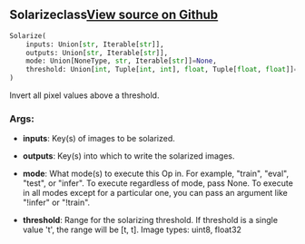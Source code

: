 ## Solarize<span class="tag">class</span><a class="sourcelink" href=https://github.com/fastestimator/fastestimator/blob/r1.1/fastestimator/op/numpyop/univariate/solarize.py/#L24-L43>View source on Github</a>
```python
Solarize(
	inputs: Union[str, Iterable[str]],
	outputs: Union[str, Iterable[str]],
	mode: Union[NoneType, str, Iterable[str]]=None,
	threshold: Union[int, Tuple[int, int], float, Tuple[float, float]]=128
)
```
Invert all pixel values above a threshold.


<h3>Args:</h3>


* **inputs**: Key(s) of images to be solarized.

* **outputs**: Key(s) into which to write the solarized images.

* **mode**: What mode(s) to execute this Op in. For example, "train", "eval", "test", or "infer". To execute regardless of mode, pass None. To execute in all modes except for a particular one, you can pass an argument like "!infer" or "!train".

* **threshold**: Range for the solarizing threshold. If threshold is a single value 't', the range will be [t, t]. Image types: uint8, float32

